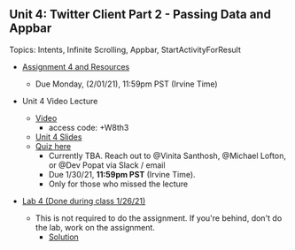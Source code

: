 ## Unit 4: Twitter Client Part 2 - Passing Data and Appbar
Topics: Intents, Infinite Scrolling, Appbar, StartActivityForResult

* [Assignment 4 and Resources](https://courses.codepath.com/courses/android_university/unit/4#!assignment)
   * Due Monday, (2/01/21), 11:59pm PST (Irvine Time)

* Unit 4 Video Lecture
    * [Video](https://zoom.us/rec/share/5-bbFOx4YxlU-1zfU9J_Ujql-d8bh4j25hCSJP0btI0pAGaaLpLESC9Li8L4aRD7.JbQBx6gLk2fjoeQV)
      * access code: +W8th3
    * [Unit 4 Slides](https://docs.google.com/presentation/d/19jrp8fU1Pzsh_QXcac9ERvFRz7x-iYp8ovjDD0tQBDg/edit?usp=sharing)
    * [Quiz here]()
      * Currently TBA. Reach out to @Vinita Santhosh, @Michael Lofton, or @Dev Popat via Slack / email
      * Due 1/30/21, **11:59pm PST** (Irvine Time). 
      * Only for those who missed the lecture
      
* [Lab 4 (Done during class 1/26/21)](https://courses.codepath.com/courses/android_university/unit/4#!exercises)       
    * This is not required to do the assignment. If you're behind, don't do the lab, work on the assignment.
      * [Solution](https://github.com/CodePath-at-UCI/android-course/blob/master/Unit4/src/main/java/com/codepath/recyclerviewlab)

